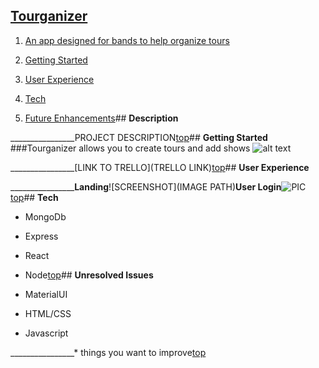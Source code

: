 ## [**Tourganizer**](https://tourganizer.herokuapp.com/) <a name="home"></a> 

1. [An app designed for bands to help organize tours](#desc)

2. [Getting Started](#start)

3. [User Experience](#ui) 

4. [Tech](#tech)

6. [Future Enhancements](#stretch)## <a name="desc"></a> **Description**

________________PROJECT DESCRIPTION[top](#home)## <a name="start"></a> **Getting Started**
###Tourganizer allows you to create tours and add shows
![alt text](https://i.imgur.com/f3QvYdG.png)





________________[LINK TO TRELLO](TRELLO LINK)[top](https://trello.com/b/SQlUvKFi/tourganizer)## <a name="ui"></a> **User Experience**








________________**Landing**![SCREENSHOT](IMAGE PATH)**User Login**![PIC](PATH)[top](#home)## <a name="tech"></a> **Tech**

* MongoDb

* Express

* React

* Node[top](#home)## <a name="issues"></a> **Unresolved Issues**

* MaterialUI

* HTML/CSS

* Javascript






________________* things you want to improve[top](#home)


